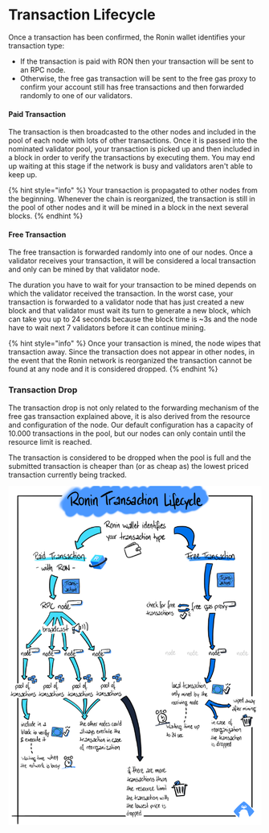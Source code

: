 # Transaction Lifecycle

Once a transaction has been confirmed, the Ronin wallet identifies your transaction type:

* If the transaction is paid with RON then your transaction will be sent to an RPC node.
* Otherwise, the free gas transaction will be sent to the free gas proxy to confirm your account still has free transactions and then forwarded randomly to one of our validators.

#### Paid Transaction

The transaction is then broadcasted to the other nodes and included in the pool of each node with lots of other transactions. Once it is passed into the nominated validator pool, your transaction is picked up and then included in a block in order to verify the transactions by executing them. You may end up waiting at this stage if the network is busy and validators aren't able to keep up.

{% hint style="info" %}
Your transaction is propagated to other nodes from the beginning. Whenever the chain is reorganized, the transaction is still in the pool of other nodes and it will be mined in a block in the next several blocks.
{% endhint %}

#### Free Transaction

The free transaction is forwarded randomly into one of our nodes. Once a validator receives your transaction, it will be considered a local transaction and only can be mined by that validator node.

The duration you have to wait for your transaction to be mined depends on which the validator received the transaction. In the worst case, your transaction is forwarded to a validator node that has just created a new block and that validator must wait its turn to generate a new block, which can take you up to 24 seconds because the block time is \~3s and the node have to wait next 7 validators before it can continue mining.

{% hint style="info" %}
Once your transaction is mined, the node wipes that transaction away. Since the transaction does not appear in other nodes, in the event that the Ronin network is reorganized the transaction cannot be found at any node and it is considered dropped.
{% endhint %}

### Transaction Drop

The transaction drop is not only related to the forwarding mechanism of the free gas transaction explained above, it is also derived from the resource and configuration of the node. Our default configuration has a capacity of 10.000 transactions in the pool, but our nodes can only contain until the resource limit is reached.

The transaction is considered to be dropped when the pool is full and the submitted transaction is cheaper than (or as cheap as) the lowest priced transaction currently being tracked.

![Ronin Transaction Lifecycle Diagram](<./image_3.png>)
